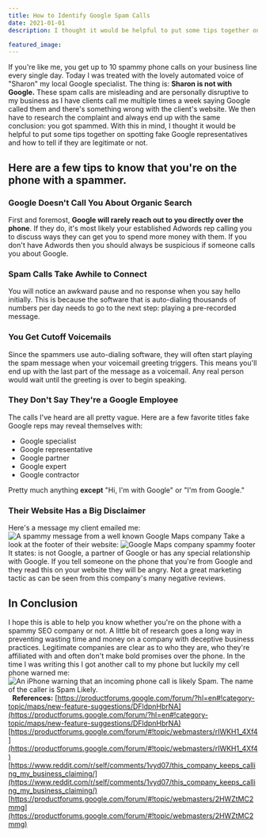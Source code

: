 ```yaml
---
title: How to Identify Google Spam Calls
date: 2021-01-01
description: I thought it would be helpful to put some tips together on spotting fake Google representatives and how to tell if they are legitimate or not.

featured_image:
---
```

If you're like me, you get up to 10 spammy phone calls on your business line every single day. Today I was treated with the lovely automated voice of "Sharon" my local Google specialist. The thing is: **Sharon is not with Google.** These spam calls are misleading and are personally disruptive to my business as I have clients call me multiple times a week saying Google called them and there's something wrong with the client's website. We then have to research the complaint and always end up with the same conclusion: you got spammed. With this in mind, I thought it would be helpful to put some tips together on spotting fake Google representatives and how to tell if they are legitimate or not.

## Here are a few tips to know that you're on the phone with a spammer.

### Google Doesn't Call You About Organic Search

First and foremost, **Google will rarely reach out to you directly over the phone**. If they do, it's most likely your established Adwords rep calling you to discuss ways they can get you to spend more money with them. If you don't have Adwords then you should always be suspicious if someone calls you about Google.

### Spam Calls Take Awhile to Connect

You will notice an awkward pause and no response when you say hello initially. This is because the software that is auto-dialing thousands of numbers per day needs to go to the next step: playing a pre-recorded message.

### You Get Cutoff Voicemails

Since the spammers use auto-dialing software, they will often start playing the spam message when your voicemail greeting triggers. This means you'll end up with the last part of the message as a voicemail. Any real person would wait until the greeting is over to begin speaking.

### They Don't Say They're a Google Employee

The calls I've heard are all pretty vague. Here are a few favorite titles fake Google reps may reveal themselves with:

*   Google specialist
*   Google representative
*   Google partner
*   Google expert
*   Google contractor

Pretty much anything **except** "Hi, I'm with Google" or "I'm from Google."

### Their Website Has a Big Disclaimer

Here's a message my client emailed me: ![A spammy message from a well known Google Maps company](https://www.gaintap.com/wp-content/uploads/2018/01/google-spam-message.jpg) Take a look at the footer of their website: ![Google Maps company spammy footer](https://www.gaintap.com/wp-content/uploads/2018/01/google-spam-footer.jpg) It states: is not Google, a partner of Google or has any special relationship with Google. If you tell someone on the phone that you're from Google and they read this on your website they will be angry. Not a great marketing tactic as can be seen from this company's many negative reviews.

## In Conclusion

I hope this is able to help you know whether you're on the phone with a spammy SEO company or not. A little bit of research goes a long way in preventing wasting time and money on a company with deceptive business practices. Legitimate companies are clear as to who they are, who they're affiliated with and often don't make bold promises over the phone. In the time I was writing this I got another call to my phone but luckily my cell phone warned me: ![An iPhone warning that an incoming phone call is likely Spam. The name of the caller is Spam Likely.](https://www.gaintap.com/wp-content/uploads/2018/01/IMG_2432.jpg)   **References:** [https://productforums.google.com/forum/?hl=en#!category-topic/maps/new-feature-suggestions/DFldpnHbrNA](https://productforums.google.com/forum/?hl=en#!category-topic/maps/new-feature-suggestions/DFldpnHbrNA) [https://productforums.google.com/forum/#!topic/webmasters/rIWKH1_4Xf4](https://productforums.google.com/forum/#!topic/webmasters/rIWKH1_4Xf4) [https://www.reddit.com/r/self/comments/1vyd07/this_company_keeps_calling_my_business_claiming/](https://www.reddit.com/r/self/comments/1vyd07/this_company_keeps_calling_my_business_claiming/) [https://productforums.google.com/forum/#!topic/webmasters/2HWZtMC2mmg](https://productforums.google.com/forum/#!topic/webmasters/2HWZtMC2mmg)